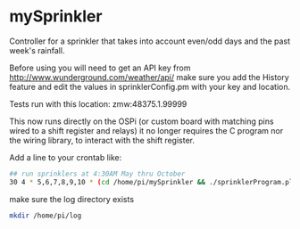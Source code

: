 mySprinkler
===========

Controller for a sprinkler that takes into account even/odd days and the past week's rainfall.

Before using you will need to get an API key from http://www.wunderground.com/weather/api/  make sure you add the History feature
and edit the values in sprinklerConfig.pm with your key and location.

Tests run with this location: zmw:48375.1.99999

This now runs directly on the OSPi (or custom board with matching pins wired to a shift register and relays) it no longer requires the C program nor the wiring library, to interact with the shift register.

Add a line to your crontab like:
```sh
## run sprinklers at 4:30AM May thru October
30 4 * 5,6,7,8,9,10 * (cd /home/pi/mySprinkler && ./sprinklerProgram.pl ) >> /home/pi/log/sprinkler.log
```

make sure the log directory exists
```sh
mkdir /home/pi/log
```


